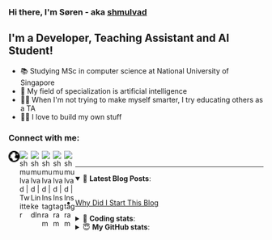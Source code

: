 ### Hi there, I'm Søren - aka [shmulvad][website]

## I'm a Developer, Teaching Assistant and AI Student!
- 📚 Studying MSc in computer science at National University of Singapore
- 🧠 My field of specialization is artificial intelligence
- 👨‍🏫 When I'm not trying to make myself smarter, I try educating others as a TA
- 👨‍💻 I love to build my own stuff

### Connect with me:

[<img align="left" alt="shmulvad.com" width="22px" src="https://raw.githubusercontent.com/iconic/open-iconic/master/svg/globe.svg" />][website]

[<img align="left" alt="shmulvad | Twitter" width="22px" src="https://cdn.jsdelivr.net/npm/simple-icons@v3/icons/twitter.svg" />][twitter]

[<img align="left" alt="shmulvad | LinkedIn" width="22px" src="https://cdn.jsdelivr.net/npm/simple-icons@v3/icons/linkedin.svg" />][linkedin]

[<img align="left" alt="shmulvad | Instagram" width="22px" src="https://cdn.jsdelivr.net/npm/simple-icons@v3/icons/instagram.svg" />][instagram]

[<img align="left" alt="shmulvad | Instagram" width="22px" src="https://cdn.jsdelivr.net/npm/simple-icons@v3/icons/stackoverflow.svg" />][stackOverflow]

[<img align="left" alt="shmulvad | Instagram" width="22px" src="https://cdn.jsdelivr.net/npm/simple-icons@v3/icons/gmail.svg" />][mail]

<br />

---

<details open>
 <summary>📕 <b>Latest Blog Posts</b>: </summary>

<br>

<!-- BLOG-POST-LIST:START -->
- [Why Did I Start This Blog](https://shmulvad.com/blog/why-did-start-this-blog)
<!-- BLOG-POST-LIST:END -->

</details>

<!-- --- -->

<details>
 <summary>🤖 <b>Coding stats</b>: </summary>

<br>

<!--START_SECTION:waka-->
**I'm a Night 🦉** 

```text
🌞 Morning    77 commits     ████░░░░░░░░░░░░░░░░░░░░░   17.99% 
🌆 Daytime    110 commits    ██████░░░░░░░░░░░░░░░░░░░   25.7% 
🌃 Evening    112 commits    ██████░░░░░░░░░░░░░░░░░░░   26.17% 
🌙 Night      129 commits    ███████░░░░░░░░░░░░░░░░░░   30.14%

```


📊 **This Week I Spent My Time On** 

```text
💬 Programming Languages: 
TeX                      14 hrs 41 mins      █████████████░░░░░░░░░░░░   52.37% 
Python                   6 hrs 57 mins       ██████░░░░░░░░░░░░░░░░░░░   24.82% 
Other                    5 hrs 8 mins        ████░░░░░░░░░░░░░░░░░░░░░   18.35% 
BibTeX                   1 hr                █░░░░░░░░░░░░░░░░░░░░░░░░   3.61% 
CSV                      5 mins              ░░░░░░░░░░░░░░░░░░░░░░░░░   0.33%

🔥 Editors: 
VS Code                  22 hrs 25 mins      ████████████████████░░░░░   79.96% 
Zsh                      5 hrs 8 mins        ████░░░░░░░░░░░░░░░░░░░░░   18.35% 
Sublime Text             28 mins             ░░░░░░░░░░░░░░░░░░░░░░░░░   1.7%

🐱‍💻 Projects: 
ai-planning              9 hrs 49 mins       ████████░░░░░░░░░░░░░░░░░   35.05% 
report                   9 hrs 10 mins       ████████░░░░░░░░░░░░░░░░░   32.75% 
Homework                 2 hrs 23 mins       ██░░░░░░░░░░░░░░░░░░░░░░░   8.52% 
Terminal                 2 hrs 10 mins       ██░░░░░░░░░░░░░░░░░░░░░░░   7.73% 
sg                       1 hr 57 mins        █░░░░░░░░░░░░░░░░░░░░░░░░   7.01%

```


<!--END_SECTION:waka-->

</details>

<!-- --- -->

<details>
 <summary>😇 <b>My GitHub stats</b>: </summary>

<br>

<img align="left" alt="shmulvad's Github Stats" src="https://github-readme-stats.vercel.app/api?username=shmulvad&show_icons=true&hide_border=true" />

</details>



[website]: https://shmulvad.com
[twitter]: https://twitter.com/shmulvad
[linkedin]: https://linkedin.com/in/shmulvad
[instagram]: https://instagram.com/shmulvad
[stackOverflow]: https://stackoverflow.com/users/9248793/shmulvad
[mail]: mailto:shmulvad@gmail.com
